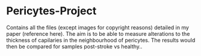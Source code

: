 # Pericytes-Project
Contains all the files (except images for copyright reasons) detailed in my paper (reference here). The aim is to be able to measure alterations to the thickness of capilaries in the neighbourhood of pericytes. The results would then be compared for samples post-stroke vs healthy.. 
